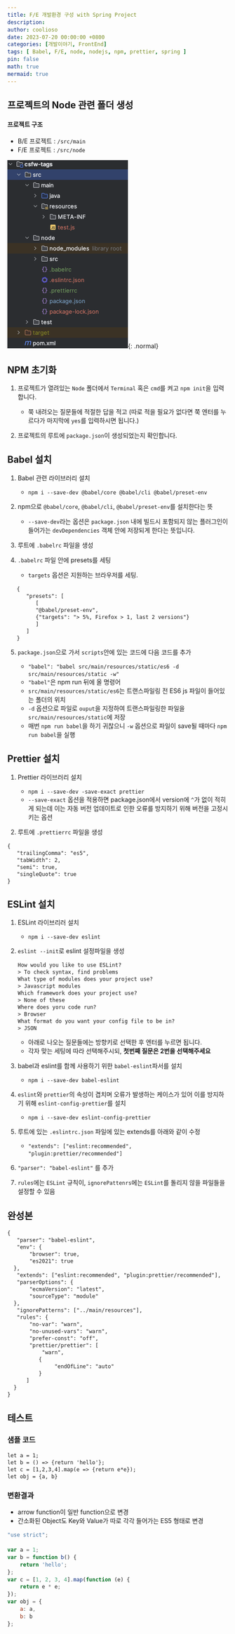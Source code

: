 ```yaml
---
title: F/E 개발환경 구성 with Spring Project
description:
author: coolioso
date: 2023-07-20 00:00:00 +0800
categories: [개발이야기, FrontEnd]
tags: [ Babel, F/E, node, nodejs, npm, prettier, spring ]
pin: false
math: true
mermaid: true
---
```




## 프로젝트의 Node 관련 폴더 생성

#### 프로젝트 구조

- B/E 프로젝트 : `/src/main`
- F/E 프로젝트 : `/src/node`

![](../../cms-assets/posts/2023/0720/fe-configuration-with-spring-step1.png){: .normal}

## NPM 초기화

1. 프로젝트가 열려있는 `Node`  폴더에서 `Terminal` 혹은 `cmd`를 켜고 `npm init`을 입력합니다.

   - 쭉 내려오는 질문들에 적절한 답을 적고 (따로 적을 필요가 없다면 쭉 엔터를 누르다가 마지막에 `yes`를 입력하시면 됩니다.)

2. 프로젝트의 루트에 `package.json`이 생성되었는지 확인합니다.



## Babel 설치

1. Babel 관련 라이브러리 설치

   - `npm i --save-dev @babel/core @babel/cli @babel/preset-env`

2. npm으로 `@babel/core`, `@babel/cli`, `@babel/preset-env`를 설치한다는 뜻

   - `--save-dev`라는 옵션은 `package.json` 내에 빌드시 포함되지 않는 플러그인이 들어가는 `devDependencies` 객체 안에 저장되게 한다는 뜻입니다.

3. 루트에 `.babelrc` 파일을 생성

4. `.babelrc` 파일 안에 presets를 세팅
   
   - `targets` 옵션은 지원하는 브라우저를 세팅. 
```
   {
      "presets": [
         [
         "@babel/preset-env",
         {"targets": "> 5%, Firefox > 1, last 2 versions"}
         ]
      ]
   }
```
5. `package.json`으로 가서 `scripts`안에 있는 코드에 다음 코드를 추가
   
   - `"babel": "babel src/main/resources/static/es6 -d src/main/resources/static -w"`
   - `"babel"`은 npm run 뒤에 올 명령어
   - `src/main/resources/static/es6`는 트랜스파일링 전 ES6 js 파일이 들어있는 폴더의 위치
   - `-d` 옵션으로 파일로 `ouput`을 지정하여 트랜스파일링한 파일을 `src/main/resources/static`에 저장
   - 매번 `npm run babel`을 하기 귀찮으니 `-w` 옵션으로 파일이 save될 때마다 `npm run babel`을 실행



## Prettier 설치

1. Prettier 라이브러리 설치

   - `npm i --save-dev -save-exact prettier`
   - `--save-exact` 옵션을 적용하면 package.json에서 version에 `^`가 없이 적히게 되는데 이는 자동 버전 업데이트로 인한 오류를 방지하기 위해 버전을 고정시키는 옵션

2. 루트에 `.prettierrc` 파일을 생성

```
{
   "trailingComma": "es5",
   "tabWidth": 2,
   "semi": true,
   "singleQuote": true
}
```



## ESLint 설치

1. ESLint 라이브리러 설치

   - `npm i --save-dev eslint`

2. `eslint --init`로 eslint 설정파일을 생성
   ```
   How would you like to use ESLint?
   > To check syntax, find problems
   What type of modules does your project use?
   > Javascript modules
   Which framework does your project use?
   > None of these
   Where does yoru code run?
   > Browser
   What format do you want your config file to be in?
   > JSON
   ```
   - 아래로 나오는 질문들에는 방향키로 선택한 후 엔터를 누르면 됩니다.
   - 각자 맞는 세팅에 따라 선택해주시되, **첫번째 질문은 2번을 선택해주세요**

3. babel과 eslint를 함께 사용하기 위한 `babel-eslint`파서를 설치

   - `npm i --save-dev babel-eslint`

4. `eslint`와 `prettier`의 속성이 겹치며 오류가 발생하는 케이스가 있어 이를 방지하기 위해 `eslint-config-prettier`를 설치

   - `npm i --save-dev eslint-config-prettier`

5. 루트에 있는 `.eslintrc.json` 파일에 있는 extends를 아래와 같이 수정

   - `"extends": ["eslint:recommended", "plugin:prettier/recommended"]`

6. `"parser": "babel-eslint"` 를 추가

7. `rules`에는 `ESLint` 규칙이, `ignorePattenrs`에는 `ESLint`를 돌리지 않을 파일들을 설정할 수 있음



## 완성본

```
{
   "parser": "babel-eslint",
   "env": {
       "browser": true,
       "es2021": true
  },
   "extends": ["eslint:recommended", "plugin:prettier/recommended"],
   "parserOptions": {
       "ecmaVersion": "latest",
       "sourceType": "module"
  },
   "ignorePatterns": ["../main/resources"],
   "rules": {
       "no-var": "warn",
       "no-unused-vars": "warn",
       "prefer-const": "off",
       "prettier/prettier": [
           "warn",
          {
               "endOfLine": "auto"
          }
      ]
  }
}
```



## 테스트

### 샘플 코드

```
let a = 1;
let b = () => {return 'hello'};
let c = [1,2,3,4].map(e => {return e*e});
let obj = {a, b}
```



### 변환결과

- arrow function이 일반 function으로 변경
- 간소화된 Object도 Key와 Value가 따로 각각 들어가는 ES5 형태로 변경

```js
"use strict";

var a = 1;
var b = function b() {
	return 'hello';
};
var c = [1, 2, 3, 4].map(function (e) {
	return e * e;
});
var obj = {
	a: a,
	b: b
};
```
